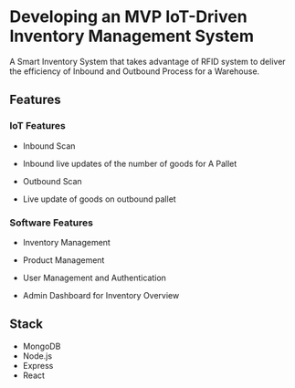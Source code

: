 # Developing an MVP IoT-Driven Inventory Management System

A Smart Inventory System that takes advantage of RFID system to deliver the efficiency of Inbound and Outbound Process for a Warehouse.

## Features

### IoT Features
- Inbound Scan
- Inbound live updates of the number of goods for A Pallet

- Outbound Scan
- Live update of goods on outbound pallet

### Software Features
- Inventory Management
- Product Management
- User Management and Authentication

- Admin Dashboard for Inventory Overview

## Stack
- MongoDB
- Node.js
- Express
- React
